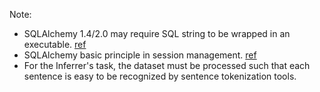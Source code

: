 Note:
- SQLAlchemy 1.4/2.0 may require SQL string to be wrapped in an executable. [ref](https://stackoverflow.com/a/72293540/11806074)
- SQLAlchemy basic principle in session management. [ref](https://stackoverflow.com/a/66047137/11806074)
- For the Inferrer's task, the dataset must be processed such that each sentence is easy to be recognized by sentence tokenization tools.

